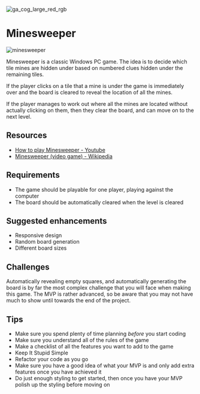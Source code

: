 ![ga_cog_large_red_rgb](https://cloud.githubusercontent.com/assets/40461/8183776/469f976e-1432-11e5-8199-6ac91363302b.png)

# Minesweeper


![minesweeper](https://media.git.generalassemb.ly/user/15120/files/e9bdb080-a235-11e9-84bf-d35df0ed4bed)

Minesweeper is a classic Windows PC game. The idea is to decide which tile mines are hidden under based on numbered clues hidden under the remaining tiles.

If the player clicks on a tile that a mine is under the game is immediately over and the board is cleared to reveal the location of all the mines.

If the player manages to work out where all the mines are located without actually clicking on them, then they clear the board, and can move on to the next level.

## Resources

* [How to play Minesweeper - Youtube](https://www.youtube.com/watch?v=7B85WbEiYf4)
* [Minesweeper (video game) - Wikipedia][1]

## Requirements

* The game should be playable for one player, playing against the computer
* The board should be automatically cleared when the level is cleared

## Suggested enhancements

* Responsive design
* Random board generation
* Different board sizes

## Challenges

Automatically revealing empty squares, and automatically generating the board is by far the most complex challenge that you will face when making this game. The MVP is rather advanced, so be aware that you may not have much to show until towards the end of the project.

## Tips

* Make sure you spend plenty of time planning _before_ you start coding
* Make sure you understand all of the rules of the game
* Make a checklist of all the features you want to add to the game
* Keep It Stupid Simple
* Refactor your code as you go
* Make sure you have a good idea of what your MVP is and only add extra features once you have achieved it
* Do just enough styling to get started, then once you have your MVP polish up the styling before moving on

[1]: https://en.wikipedia.org/wiki/Minesweeper_(video_game)
